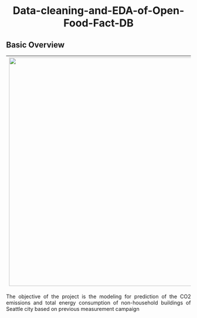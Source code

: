<p align="center"><img width="300" ><https://github.com/FrancescoFran/Data-cleaning-and-EDA-of-Open-Food-Fact-DB/assets/96301982/bbcb1413-1a5e-4ecf-a8d4-96585ff8ee91></p>
<h1 align="center">Data-cleaning-and-EDA-of-Open-Food-Fact-DB</h1>
<h2 align="left">Basic Overview</h2>

| <img width="623" src="https://github.com/FrancescoFran/Modeling-and-forecasting-building-energy-consumption/assets/96301982/536b24cb-bf05-4c1a-99c6-c288f68ceb1e">  | <img width="406" src="https://github.com/FrancescoFran/Modeling-and-forecasting-building-energy-consumption/assets/96301982/595d12a9-4a7f-497e-addd-837c8e4dc201"> |
| ------------- | ------------- |

<p align="justify">The objective of the project is the modeling for prediction of the CO2 emissions and total energy consumption of non-household buildings of Seattle city based on previous measurement campaign </p>
